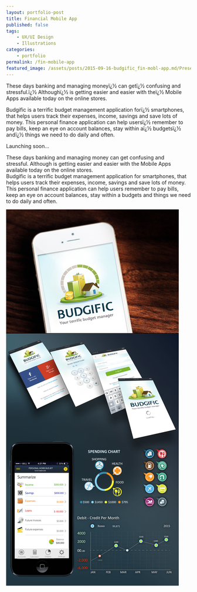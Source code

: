 ```yaml
---
layout: portfolio-post
title: Financial Mobile App
published: false
tags:
    - UX/UI Design
    - Illustrations
categories:
    - portfolio
permalink: /fin-mobile-app
featured_image: /assets/posts/2015-09-16-budgific_fin-mobl-app.md/Present_FinBudgific.jpg
---
```

These days banking and managing moneyï¿½ can getï¿½ confusing and stressful.ï¿½ Althoughï¿½ is getting easier and easier with theï¿½ Mobile Apps available today on the online stores.
  
Budgific is a terrific budget management application forï¿½ smartphones, that helps users track their expenses, income, savings and save lots of money. This personal finance application can help usersï¿½ remember to pay bills, keep an eye on account balances, stay within aï¿½ budgetsï¿½ andï¿½ things we need to do daily and often.

Launching soon&#8230;
  

These days banking and managing money can get confusing and stressful. Although is getting easier and easier with the Mobile Apps available today on the online stores.  
Budgific is a terrific budget management application for smartphones, that helps users track their expenses, income, savings and save lots of money. This personal finance application can help users remember to pay bills, keep an eye on account balances, stay within a budgets and things we need to do daily and often.


![Budgific](/assets/posts/2015-09-16-budgific_fin-mobl-app.md/Present_FinBudgific.jpg "Budgific")